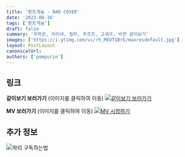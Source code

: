 ```yaml
---
title: '뢴트게늄 - BAD COVER'
date: '2023-08-16'
tags: ['뢴트게늄']
draft: false
summary: '우왁굳, 아이네, 릴파, 주르르, 고세구, 비챤 같이보기'
images: ['https://i.ytimg.com/vi/rh_MEUT1BrE/maxresdefault.jpg']
layout: PostLayout
canonicalUrl:
authors: ['pompurin']
---
```


## 링크

**같이보기 보러가기** (이미지를 클릭하여 이동)
[![같이보기 보러가기](https://cdn.discordapp.com/attachments/1136601898116464710/1211650793904807976/logo.png?ex=65eef8bc&is=65dc83bc&hm=95dc0e08c1f43025dd60def429896697b3787a9f923593eb50b24e9fb6280361&)](https://cafe.naver.com/steamindiegame/12458550)

**MV 보러가기** (이미지를 클릭하여 이동)
[![MV 시청하기](https://i.ytimg.com/vi/rh_MEUT1BrE/maxresdefault.jpg)](https://youtu.be/rh_MEUT1BrE)

## 추가 정보

![왁리 구독하는법](https://cdn.discordapp.com/attachments/1136601898116464710/1202561346370142238/--3-cut.gif?ex=65e99707&is=65d72207&hm=77ccf39e44d1b0ba4bc899cb3220e87d5ce56ff9a25de53263bc132fb9c9d85a&)
